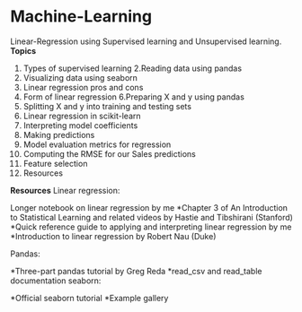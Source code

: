 # Machine-Learning
Linear-Regression using Supervised learning and Unsupervised learning.
**Topics**
1. Types of supervised learning
2.Reading data using pandas
3. Visualizing data using seaborn
4. Linear regression pros and cons
5. Form of linear regression
6.Preparing X and y using pandas
7. Splitting X and y into training and testing sets
8. Linear regression in scikit-learn
9. Interpreting model coefficients
10. Making predictions
11. Model evaluation metrics for regression
12. Computing the RMSE for our Sales predictions
13. Feature selection
14. Resources


**Resources**
Linear regression:

Longer notebook on linear regression by me
*Chapter 3 of An Introduction to Statistical Learning and related videos by Hastie and Tibshirani (Stanford)
*Quick reference guide to applying and interpreting linear regression by me
*Introduction to linear regression by Robert Nau (Duke)

Pandas:

*Three-part pandas tutorial by Greg Reda
*read_csv and read_table documentation
seaborn:

*Official seaborn tutorial
*Example gallery
